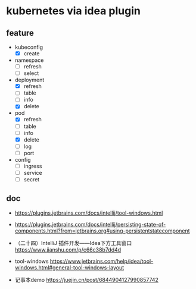 # kubernetes via idea plugin

## feature

- kubeconfig
    - [x] create
- namespace
    - [ ] refresh
    - [ ] select
- deployment
    - [x] refresh
    - [ ] table
    - [ ] info
    - [x] delete
- pod
    - [x] refresh
    - [ ] table
    - [ ] info
    - [x] delete
    - [ ] log
    - [ ] port
- config
    - [ ] ingress
    - [ ] service
    - [ ] secret

## doc

- https://plugins.jetbrains.com/docs/intellij/tool-windows.html
- https://plugins.jetbrains.com/docs/intellij/persisting-state-of-components.html?from=jetbrains.org#using-persistentstatecomponent

- （二十四）IntelliJ 插件开发——Idea下方工具窗口 https://www.jianshu.com/p/c66c38b7dd4d
- tool-windows https://www.jetbrains.com/help/idea/tool-windows.html#general-tool-windows-layout
- 记事本demo https://juejin.cn/post/6844904127990857742

